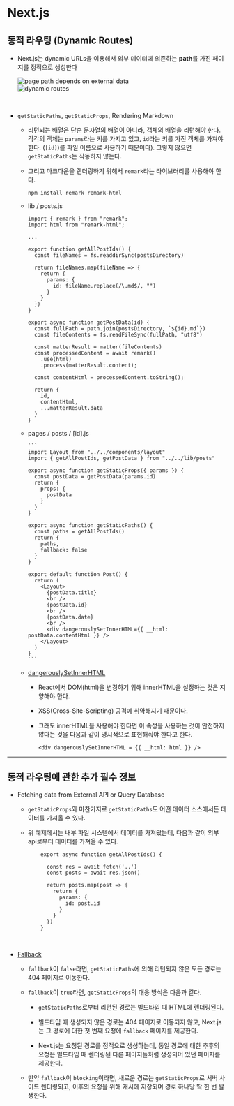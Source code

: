 # Next.js

## 동적 라우팅 (Dynamic Routes)

- Next.js는 dynamic URLs을 이용해서 외부 데이터에 의존하는 **path**를 가진 페이지를 정적으로 생성한다

    <img src="https://velog.velcdn.com/images%2Fjaewoneee%2Fpost%2F07cde0a6-77a4-4559-a86a-e62e52b7e5e9%2FGroup%205.png" alt="page path depends on external data" />

    <br />

    <img src="https://velog.velcdn.com/images%2Fjaewoneee%2Fpost%2Fcf03ff29-771e-4b24-a591-c9ead8c18859%2FGroup%204.png" alt="dynamic routes" />

<br />

- `getStaticPaths`, `getStaticProps`, Rendering Markdown

  - 리턴되는 배열은 단순 문자열의 배열이 아니라, 객체의 배열을 리턴해야 한다. 각각의 객체는 `params`라는 키를 가지고 있고, `id`라는 키를 가진 객체를 가져야 한다. (`[id]`)를 파일 이름으로 사용하기 때문이다). 그렇지 않으면 `getStaticPaths`는 작동하지 않는다.

  - 그리고 마크다운을 렌더링하기 위해서 `remark`라는 라이브러리를 사용해야 한다.

        npm install remark remark-html

  - lib / posts.js

    ```
    import { remark } from "remark";
    import html from "remark-html";

    ...

    export function getAllPostIds() {
      const fileNames = fs.readdirSync(postsDirectory)

      return fileNames.map(fileName => {
        return {
          params: {
            id: fileName.replace(/\.md$/, "")
          }
        }
      })
    }

    export async function getPostData(id) {
      const fullPath = path.join(postsDirectory, `${id}.md`})
      const fileContents = fs.readFileSync(fullPath, "utf8")

      const matterResult = matter(fileContents)
      const processedContent = await remark()
        .use(html)
        .process(matterResult.content);

      const contentHtml = processedContent.toString();

      return {
        id,
        contentHtml,
        ...matterResult.data
      }
    }
    ```

  - pages / posts / [id].js

        ```
        import Layout from "../../components/layout"
        import { getAllPostIds, getPostData } from "../../lib/posts"

        export async function getStaticProps({ params }) {
          const postData = getPostData(params.id)
          return {
            props: {
              postData
            }
          }
        }

        export async function getStaticPaths() {
          const paths = getAllPostIds()
          return {
            paths,
            fallback: false
          }
        }

        export default function Post() {
          return (
            <Layout>
              {postData.title}
              <br />
              {postData.id}
              <br />
              {postData.date}
              <br />
              <div dangerouslySetInnerHTML={{ __html: postData.contentHtml }} />
            </Layout>
          )
        }
        ```

  - [dangerouslySetInnerHTML](https://reactjs.org/docs/dom-elements.html#dangerouslysetinnerhtml "dangerouslySetInnerHTML")

    - React에서 DOM(html)을 변경하기 위해 innerHTML을 설정하는 것은 지양해야 한다.

    - XSS(Cross-Site-Scripting) 공격에 취약해지기 때문이다.

    - 그래도 innerHTML을 사용해야 한다면 이 속성을 사용하는 것이 안전하지 않다는 것을 다음과 같이 명시적으로 표현해줘야 한다고 한다.

          <div dangerouslySetInnerHTML = {{ __html: html }} />

<hr />

## 동적 라우팅에 관한 추가 필수 정보

- Fetching data from External API or Query Database

  - `getStaticProps`와 마찬가지로 `getStaticPaths`도 어떤 데이터 소스에서든 데이터를 가져올 수 있다.

  - 위 예제에서는 내부 파일 시스템에서 데이터를 가져왔는데, 다음과 같이 외부 api로부터 데이터를 가져올 수 있다.

            export async function getAllPostIds() {

              const res = await fetch('..')
              const posts = await res.json()

              return posts.map(post => {
                return {
                  params: {
                    id: post.id
                  }
                }
              })
            }

    <br />

- [Fallback](https://nextjs.org/docs/api-reference/data-fetching/get-static-paths#fallback-true "fallback 추가 정보")

  - `fallback`이 `false`라면, `getStaticPaths`에 의해 리턴되지 않은 모든 경로는 404 페이지로 이동한다.

  - `fallback`이 `true`라면, `getStaticProps`의 대응 방식은 다음과 같다.

    - `getStaticPaths`로부터 리턴된 경로는 빌드타임 때 HTML에 렌더링된다.

    - 빌드타임 때 생성되지 않은 경로는 404 페이지로 이동되지 않고, Next.js는 그 경로에 대한 첫 번째 요청에 `fallback` 페이지를 제공한다.

    - Next.js는 요청된 경로를 정적으로 생성하는데, 동일 경로에 대한 추후의 요청은 빌드타임 때 렌더링된 다른 페이지들처럼 생성되어 있던 페이지를 제공한다.

  - 만약 `fallback`이 `blocking`이라면, 새로운 경로는 `getStaticProps`로 서버 사이드 렌더링되고, 이후의 요청을 위해 캐시에 저장되며 경로 하나당 딱 한 번 발생한다.
